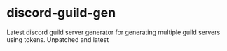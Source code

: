 # discord-guild-gen
Latest discord guild server generator for generating multiple guild servers using tokens. Unpatched and latest
